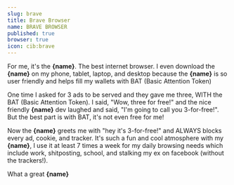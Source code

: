 ```yaml
---
slug: brave
title: Brave Browser
name: BRAVE BROWSER
published: true
browser: true
icon: cib:brave
---
```


For me, it's the <b name="insert">{name}</b>. The best internet browser. I even download the <b name="insert">{name}</b> on my phone, tablet, laptop, and desktop because the <b name="insert">{name}</b> is so user friendly and helps fill my wallets with BAT (Basic Attention Token)

One time I asked for 3 ads to be served and they gave me three, WITH the BAT (Basic Attention Token). I said, "Wow, three for free!" and the nice friendly <b name="insert">{name}</b> dev laughed and said, "I'm going to call you 3-for-free!". But the best part is with BAT, it's not even free for me!

Now the <b name="insert">{name}</b> greets me with "hey it's 3-for-free!" and ALWAYS blocks every ad, cookie, and tracker. It's such a fun and cool atmosphere with my <b name="insert">{name}</b>, I use it at least 7 times a week for my daily browsing needs which include work, shitposting, school, and stalking my ex on facebook (without the trackers!).

What a great <b name="insert">{name}</b>
